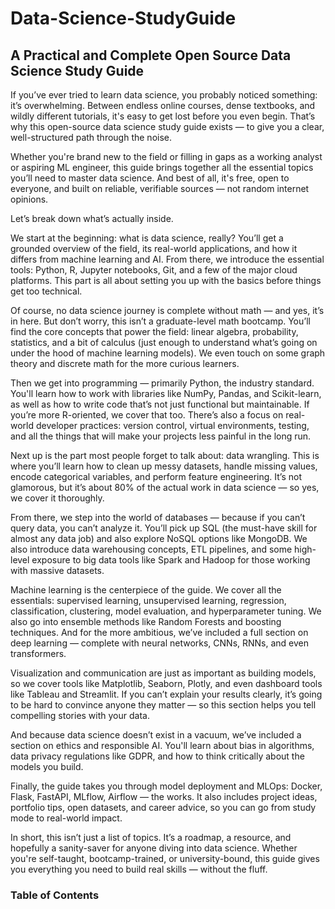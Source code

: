 # Data-Science-StudyGuide

## A Practical and Complete Open Source Data Science Study Guide

If you’ve ever tried to learn data science, you probably noticed something: it’s overwhelming. Between endless online courses, dense textbooks, and wildly different tutorials, it's easy to get lost before you even begin. That’s why this open-source data science study guide exists — to give you a clear, well-structured path through the noise.

Whether you're brand new to the field or filling in gaps as a working analyst or aspiring ML engineer, this guide brings together all the essential topics you’ll need to master data science. And best of all, it's free, open to everyone, and built on reliable, verifiable sources — not random internet opinions.

Let’s break down what’s actually inside.

We start at the beginning: what is data science, really? You’ll get a grounded overview of the field, its real-world applications, and how it differs from machine learning and AI. From there, we introduce the essential tools: Python, R, Jupyter notebooks, Git, and a few of the major cloud platforms. This part is all about setting you up with the basics before things get too technical.

Of course, no data science journey is complete without math — and yes, it’s in here. But don’t worry, this isn’t a graduate-level math bootcamp. You’ll find the core concepts that power the field: linear algebra, probability, statistics, and a bit of calculus (just enough to understand what’s going on under the hood of machine learning models). We even touch on some graph theory and discrete math for the more curious learners.

Then we get into programming — primarily Python, the industry standard. You'll learn how to work with libraries like NumPy, Pandas, and Scikit-learn, as well as how to write code that’s not just functional but maintainable. If you’re more R-oriented, we cover that too. There’s also a focus on real-world developer practices: version control, virtual environments, testing, and all the things that will make your projects less painful in the long run.

Next up is the part most people forget to talk about: data wrangling. This is where you’ll learn how to clean up messy datasets, handle missing values, encode categorical variables, and perform feature engineering. It’s not glamorous, but it’s about 80% of the actual work in data science — so yes, we cover it thoroughly.

From there, we step into the world of databases — because if you can’t query data, you can’t analyze it. You’ll pick up SQL (the must-have skill for almost any data job) and also explore NoSQL options like MongoDB. We also introduce data warehousing concepts, ETL pipelines, and some high-level exposure to big data tools like Spark and Hadoop for those working with massive datasets.

Machine learning is the centerpiece of the guide. We cover all the essentials: supervised learning, unsupervised learning, regression, classification, clustering, model evaluation, and hyperparameter tuning. We also go into ensemble methods like Random Forests and boosting techniques. And for the more ambitious, we’ve included a full section on deep learning — complete with neural networks, CNNs, RNNs, and even transformers.

Visualization and communication are just as important as building models, so we cover tools like Matplotlib, Seaborn, Plotly, and even dashboard tools like Tableau and Streamlit. If you can’t explain your results clearly, it’s going to be hard to convince anyone they matter — so this section helps you tell compelling stories with your data.

And because data science doesn’t exist in a vacuum, we’ve included a section on ethics and responsible AI. You'll learn about bias in algorithms, data privacy regulations like GDPR, and how to think critically about the models you build.

Finally, the guide takes you through model deployment and MLOps: Docker, Flask, FastAPI, MLflow, Airflow — the works. It also includes project ideas, portfolio tips, open datasets, and career advice, so you can go from study mode to real-world impact.

In short, this isn’t just a list of topics. It’s a roadmap, a resource, and hopefully a sanity-saver for anyone diving into data science. Whether you're self-taught, bootcamp-trained, or university-bound, this guide gives you everything you need to build real skills — without the fluff.

### Table of Contents




